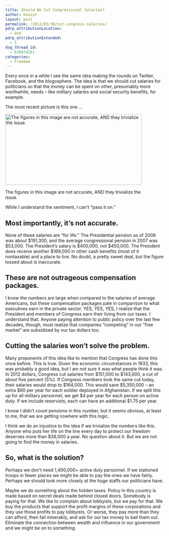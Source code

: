 ```yaml
---
title: Should We Cut Congressional Salaries?
author: bsoist
layout: post
permalink: /2012/03/30/cut-congress-salaries/
pdrp_attributionLocation:
  - end
pdrp_attributionExtended:
  - 1
dsq_thread_id:
  - 630474161
categories:
  - Freedom
---
```

Every once in a while I see the same idea making the rounds on Twitter, Facebook, and the blogosphere. The idea is that we should cut salaries for politicians so that the money can be spent on other, presumably more worthwhile, needs &#8211; like military salaries and social security benefits, for example.

The most recent picture is this one &#8230;

<div id="attachment_5198" class="wp-caption aligncenter" style="width: 442px">
  <img class=" wp-image-5198 " title="Congressional Salaries" src="http://media.soistmann.com/oped/wp-content/uploads/2012/03/salary.jpeg" alt="The figures in this image are not accurate, AND they trivialize the issue." width="432" height="225" />
  
  <p class="wp-caption-text">
    The figures in this image are not accurate, AND they trivialize the issue.
  </p>
</div>

While I understand the sentiment, I can&#8217;t &#8220;pass it on.&#8221;

## Most importantly, it&#8217;s not accurate.

None of these salaries are &#8220;for life.&#8221; The Presidential pension as of 2008 was about $191,300, and the average congressional pension in 2007 was $53,000. The President&#8217;s salary is $400,000, not $450,000. The President does receive another $169,000 in other cash benefits (most of it nontaxable) and a place to live. No doubt, a pretty sweet deal, but the figure tossed about is inaccurate.

## These are not outrageous compensation packages.

I know the numbers are large when compared to the salaries of average Americans, but these compensation packages pale in comparison to what executives earn in the private sector. YES, YES, YES, I realize that the President and members of Congress earn their living from our taxes. I understand that. Anyone paying attention to public policy over the last few decades, though, must realize that companies &#8220;competing&#8221; in our &#8220;free market&#8221; are subsidized by our tax dollars too.

## Cutting the salaries won&#8217;t solve the problem.

Many proponents of this idea like to mention that Congress has done this once before. This is true. Given the economic circumstances in 1933, this was probably a good idea, but I am not sure it was what people think it was. In 2012 dollars, Congress cut salaries from $151,000 to $143,000, a cut of about five percent (5%). If Congress members took the same cut today, their salaries would drop to $164,000. This would save $5,350,000 &#8211; an extra $60 per year for each soldier deployed in Afghanistan. If we split this up for all military personnel, we get $4 per year for each person on active duty. If we include reservists, each can have an additional $1.75 per year.

I know I didn&#8217;t count pensions in this number, but it seems obvious, at least to me, that we are getting nowhere with this logic.

I think we do an injustice to the idea if we trivialize the numbers like this. Anyone who puts her life on the line every day to protect our freedom deserves more than $38,000 a year. No question about it. But we are not going to find the money in salaries.

## So, what is the solution?

Perhaps we don&#8217;t need 1,400,000+ active duty personnel. If we stationed troops in fewer places we might be able to pay the ones we have fairly. Perhaps we should look more closely at the huge staffs our politicians have.

Maybe we do something about the hidden taxes. Policy in this country is made based on secret deals made behind closed doors. Somebody is paying for that. We like to complain about lobbyists, but we pay for that. We buy the products that support the profit margins of these corporations and they use those profits to pay lobbyists. Or worse, they pay more than they can afford, then fail miserably, and ask for our tax money to bail them out. Eliminate the connection between wealth and influence in our government and we might be on to something.